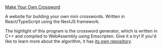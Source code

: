 [Make Your Own Crossword](https://make-your-own-crossy.vercel.app/)


A website for building your own mini crosswords. 
Written in React/TypeScript using the NextJS framework.

The highlight of this program is the crossword generator, which is written in C++ and compiled to WebAssembly using Emscripten. Give it a try! If you'd like to learn more about the algorithm, it has [its own repository](https://github.com/begilbert-sys/Mini-Crossword-Generator/). 